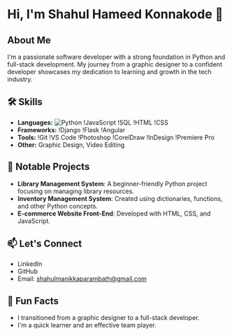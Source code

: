 # Hi, I'm Shahul Hameed Konnakode 👋

## About Me
I'm a passionate software developer with a strong foundation in Python and full-stack development. My journey from a graphic designer to a confident developer showcases my dedication to learning and growth in the tech industry.

## 🛠 Skills
- **Languages:** ![Python](https://img.shields.io/badge/-Python-3776AB?style=flat-square&logo=python&logoColor=white%29) !JavaScript !SQL !HTML !CSS
- **Frameworks:** !Django !Flask !Angular
- **Tools:** !Git !VS Code !Photoshop !CorelDraw !InDesign !Premiere Pro
- **Other:** Graphic Design, Video Editing

## 🌟 Notable Projects
- **Library Management System**: A beginner-friendly Python project focusing on managing library resources.
- **Inventory Management System**: Created using dictionaries, functions, and other Python concepts.
- **E-commerce Website Front-End**: Developed with HTML, CSS, and JavaScript.

## 📫 Let's Connect
- LinkedIn
- GitHub
- Email: shahulmanikkaparambath@gmail.com

## 🚀 Fun Facts
- I transitioned from a graphic designer to a full-stack developer.
- I'm a quick learner and an effective team player.
